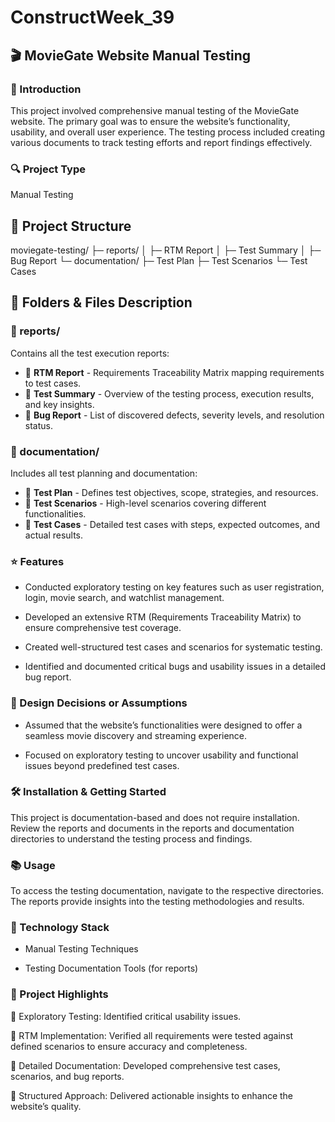 # ConstructWeek_39
## 🎬 MovieGate Website Manual Testing
### 📝 Introduction

This project involved comprehensive manual testing of the MovieGate website. The primary goal was to ensure the website’s functionality, usability, and overall user experience. The testing process included creating various documents to track testing efforts and report findings effectively.
### 🔍 Project Type

Manual Testing
## 📂 Project Structure
moviegate-testing/
├─ reports/
│  ├─ RTM Report
│  ├─ Test Summary
│  ├─ Bug Report
└─ documentation/
   ├─ Test Plan
   ├─ Test Scenarios
   └─ Test Cases
   
## 📁 Folders & Files Description

### 📂 reports/
Contains all the test execution reports:
- 📄 **RTM Report** - Requirements Traceability Matrix mapping requirements to test cases.
- 📄 **Test Summary** - Overview of the testing process, execution results, and key insights.
- 📄 **Bug Report** - List of discovered defects, severity levels, and resolution status.
### 📂 documentation/
Includes all test planning and documentation:
- 📄 **Test Plan** - Defines test objectives, scope, strategies, and resources.
- 📄 **Test Scenarios** - High-level scenarios covering different functionalities.
- 📄 **Test Cases** - Detailed test cases with steps, expected outcomes, and actual results.
 ###  ⭐ Features

- Conducted exploratory testing on key features such as user registration, login, movie search, and watchlist management.

- Developed an extensive RTM (Requirements Traceability Matrix) to ensure comprehensive test coverage.

- Created well-structured test cases and scenarios for systematic testing.

- Identified and documented critical bugs and usability issues in a detailed bug report.
### 🎯 Design Decisions or Assumptions

- Assumed that the website’s functionalities were designed to offer a seamless movie discovery and streaming experience.

- Focused on exploratory testing to uncover usability and functional issues beyond predefined test cases.
### 🛠️ Installation & Getting Started

This project is documentation-based and does not require installation. Review the reports and documents in the reports and documentation directories to understand the testing process and findings.

### 📚 Usage

To access the testing documentation, navigate to the respective directories. The reports provide insights into the testing methodologies and results.
### 🔧 Technology Stack

- Manual Testing Techniques

- Testing Documentation Tools (for reports)
### 🚀 Project Highlights

📌 Exploratory Testing: Identified critical usability issues.

📌 RTM Implementation: Verified all requirements were tested against defined scenarios to ensure accuracy and completeness.

📌 Detailed Documentation: Developed comprehensive test cases, scenarios, and bug reports.

📌 Structured Approach: Delivered actionable insights to enhance the website’s quality.
